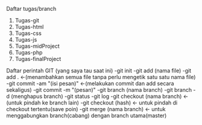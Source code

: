 Daftar tugas/branch
1. Tugas-git
2. Tugas-html
3. Tugas-css
4. Tugas-js
5. Tugas-midProject
6. Tugas-php
7. Tugas-finalProject

Daftar perintah GIT 
(yang saya tau saat ini)
-git init
-git add (nama file)
-git add .  <-(menambahkan semua file tanpa perlu mengetik satu satu nama file)
-git commit -am "(isi pesan)" <-(melakukan commit dan add secara sekaligus)
-git commit -m "(pesan)"
-git branch (nama branch)
-git branch -d (menghapus branch)
-git status
-git log
-git checkout (nama branch) <- (untuk pindah ke branch lain)
-git checkout (hash) <- untuk pindah di checkout tertentu(save poin)
-git merge (nama branch) <- untuk menggabungkan branch(cabang) dengan branch utama(master)
